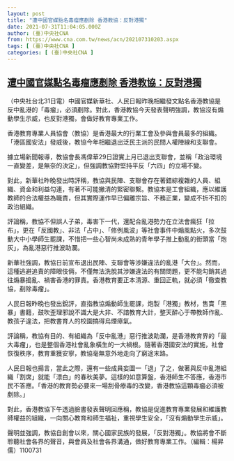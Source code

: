 ```yaml
---
layout: post
title: "遭中國官媒點名毒瘤應剷除 香港教協：反對港獨"
date: 2021-07-31T11:04:05.000Z
author: (臺)中央社CNA
from: https://www.cna.com.tw/news/acn/202107310203.aspx
tags: [ (臺)中央社CNA ]
categories: [ (臺)中央社CNA ]
---
```

<!--1627729445000-->
[遭中國官媒點名毒瘤應剷除 香港教協：反對港獨](https://www.cna.com.tw/news/acn/202107310203.aspx)
------

<div>
<div></div><div class="paragraph"><p>（中央社台北31日電）中國官媒新華社、人民日報昨晚相繼發文點名香港教協是反中亂港的「毒瘤」，必須剷除。對此，香港教協今天發表聲明強調，教協沒有煽動學生示威，也反對港獨，會做好教育專業工作。</p><p>香港教育專業人員協會（教協）是香港最大的行業工會及參與會員最多的組織。「港區國安法」發威後，教協今年相繼退出泛民主派的民間人權陣線和支聯會。</p><p>據立場新聞報導，教協會長馮偉華29日證實上月已退出支聯會，並稱「政治環境一直變差，是無奈的決定」，但強調教協對堅持平反「六四」的立場不變。</p><p>對此，新華社昨晚發出時評稱，教協與民陣、支聯會存在著錯綜複雜的人員、組織、資金和利益勾連，有著不可能撇清的緊密聯繫。教協本是工會組織，應以維護教師的合法權益為職責，但其實際運作早已偏離宗旨、不務正業，變成不折不扣的政治組織。</p><p>評論稱，教協不但誤人子弟，毒害下一代，還配合亂港勢力在立法會瘋狂「拉布」，更在「反國教」、非法「占中」、「修例風波」等社會事件中煽風點火，多次鼓動大中小學師生罷課，不惜把一些心智尚未成熟的青年學子推上動亂的街頭當「炮灰」，為亂港惡行推波助瀾。</p><p>新華社強調，教協日前宣布退出民陣、支聯會等涉嫌違法的亂港「大台」。然而，這種逃避追責的障眼伎倆，不僅無法洗脫其涉嫌違法的有關問題，更不能勾銷其過往煽暴搗亂、禍害香港的罪責。香港教育要正本清源、重回正軌，就必須「徹查教協，剷除毒瘤」。</p><p>人民日報昨晚也發出銳評，直指教協煽動師生罷課，炮製「港獨」教材，售賣「黑暴」書籍，鼓吹歪理邪說不識大是大非、不諳教育大計，整天醉心于帶教師作亂、教孩子違法，把教書育人的校園搞得烏煙瘴氣。</p><p>評論稱，教協有目的、有組織為「反中亂港」惡行推波助瀾，是香港教育界的「最大毒瘤」，也是整個香港社會亂象橫生的一大禍根。隨著香港國安法的實施，社會恢復秩序，教育重獲安寧，教協毫無意外地走向了窮途末路。</p><p>人民日報也揚言，當此之際，還有一些成員妄圖一「退」了之，做著與反中亂港組織「割席」就能「漂白」的春秋美夢。這樣的如意算盤，香港師生不答應，香港市民不答應。「香港的教育勢必要來一場刮骨療毒的改變，香港教協這顆毒瘤必須被剷除。」</p><p>對此，香港教協下午透過臉書發表聲明回應稱，教協是促進教育專業發展和維護教師權益的組織，一向關心教育和師生福祉，重視學生安全，「沒有煽動學生示威」。</p><p>聲明並強調，教協自創會以來，關心國家民族的發展，「反對港獨」。教協將會不斷聆聽社會各界的聲音，與會員及社會各界溝通，做好教育專業工作。（編輯：楊昇儒）1100731</p><div class='media'>                                <div class='facebookMedia'>                                    <div class='fb-post' data-href='https://www.facebook.com/hkptunion/photos/a.622869427788003/5813978882010339/'></div>                                </div>                            </div></div>
</div>
